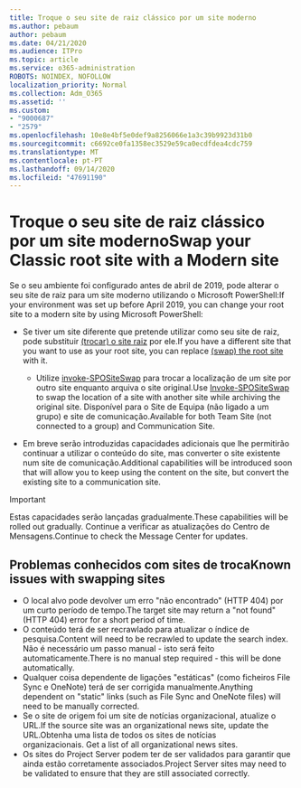 ```yaml
---
title: Troque o seu site de raiz clássico por um site moderno
ms.author: pebaum
author: pebaum
ms.date: 04/21/2020
ms.audience: ITPro
ms.topic: article
ms.service: o365-administration
ROBOTS: NOINDEX, NOFOLLOW
localization_priority: Normal
ms.collection: Adm_O365
ms.assetid: ''
ms.custom:
- "9000687"
- "2579"
ms.openlocfilehash: 10e8e4bf5e0def9a8256066e1a3c39b9923d31b0
ms.sourcegitcommit: c6692ce0fa1358ec3529e59ca0ecdfdea4cdc759
ms.translationtype: MT
ms.contentlocale: pt-PT
ms.lasthandoff: 09/14/2020
ms.locfileid: "47691190"
---
```

# <a name="swap-your-classic-root-site-with-a-modern-site"></a><span data-ttu-id="80e24-102">Troque o seu site de raiz clássico por um site moderno</span><span class="sxs-lookup"><span data-stu-id="80e24-102">Swap your Classic root site with a Modern site</span></span>

<span data-ttu-id="80e24-103">Se o seu ambiente foi configurado antes de abril de 2019, pode alterar o seu site de raiz para um site moderno utilizando o Microsoft PowerShell:</span><span class="sxs-lookup"><span data-stu-id="80e24-103">If your environment was set up before April 2019, you can change your root site to a modern site by using Microsoft PowerShell:</span></span>

- <span data-ttu-id="80e24-104">Se tiver um site diferente que pretende utilizar como seu site de raiz, pode substituir [(trocar) o site raiz](https://docs.microsoft.com/sharepoint/modern-root-site) por ele.</span><span class="sxs-lookup"><span data-stu-id="80e24-104">If you have a different site that you want to use as your root site, you can replace [(swap) the root site](https://docs.microsoft.com/sharepoint/modern-root-site) with it.</span></span> 
    - <span data-ttu-id="80e24-105">Utilize [invoke-SPOSiteSwap](https://docs.microsoft.com/powershell/module/sharepoint-online/invoke-spositeswap?view=sharepoint-ps) para trocar a localização de um site por outro site enquanto arquiva o site original.</span><span class="sxs-lookup"><span data-stu-id="80e24-105">Use [Invoke-SPOSiteSwap](https://docs.microsoft.com/powershell/module/sharepoint-online/invoke-spositeswap?view=sharepoint-ps) to swap the location of a site with another site while archiving the original site.</span></span> <span data-ttu-id="80e24-106">Disponível para o Site de Equipa (não ligado a um grupo) e site de comunicação.</span><span class="sxs-lookup"><span data-stu-id="80e24-106">Available for both Team Site (not connected to a group) and Communication Site.</span></span> 

- <span data-ttu-id="80e24-107">Em breve serão introduzidas capacidades adicionais que lhe permitirão continuar a utilizar o conteúdo do site, mas converter o site existente num site de comunicação.</span><span class="sxs-lookup"><span data-stu-id="80e24-107">Additional capabilities will be introduced soon that will allow you to keep using the content on the site, but convert the existing site to a communication site.</span></span> 
>[!Important]
><span data-ttu-id="80e24-108">Estas capacidades serão lançadas gradualmente.</span><span class="sxs-lookup"><span data-stu-id="80e24-108">These capabilities will be rolled out gradually.</span></span> <span data-ttu-id="80e24-109">Continue a verificar as atualizações do Centro de Mensagens.</span><span class="sxs-lookup"><span data-stu-id="80e24-109">Continue to check the Message Center for updates.</span></span> 

## <a name="known-issues-with-swapping-sites"></a><span data-ttu-id="80e24-110">Problemas conhecidos com sites de troca</span><span class="sxs-lookup"><span data-stu-id="80e24-110">Known issues with swapping sites</span></span>

- <span data-ttu-id="80e24-111">O local alvo pode devolver um erro "não encontrado" (HTTP 404) por um curto período de tempo.</span><span class="sxs-lookup"><span data-stu-id="80e24-111">The target site may return a "not found" (HTTP 404) error for a short period of time.</span></span>
- <span data-ttu-id="80e24-112">O conteúdo terá de ser recrawlado para atualizar o índice de pesquisa.</span><span class="sxs-lookup"><span data-stu-id="80e24-112">Content will need to be recrawled to update the search index.</span></span> <span data-ttu-id="80e24-113">Não é necessário um passo manual - isto será feito automaticamente.</span><span class="sxs-lookup"><span data-stu-id="80e24-113">There is no manual step required - this will be done automatically.</span></span>
- <span data-ttu-id="80e24-114">Qualquer coisa dependente de ligações "estáticas" (como ficheiros File Sync e OneNote) terá de ser corrigida manualmente.</span><span class="sxs-lookup"><span data-stu-id="80e24-114">Anything dependent on "static" links (such as File Sync and OneNote files) will need to be manually corrected.</span></span>
- <span data-ttu-id="80e24-115">Se o site de origem foi um site de notícias organizacional, atualize o URL.</span><span class="sxs-lookup"><span data-stu-id="80e24-115">If the source site was an organizational news site, update the URL.</span></span><span data-ttu-id="80e24-116">Obtenha uma lista de todos os sites de notícias organizacionais.</span><span class="sxs-lookup"><span data-stu-id="80e24-116"> Get a list of all organizational news sites.</span></span>
- <span data-ttu-id="80e24-117">Os sites do Project Server podem ter de ser validados para garantir que ainda estão corretamente associados.</span><span class="sxs-lookup"><span data-stu-id="80e24-117">Project Server sites may need to be validated to ensure that they are still associated correctly.</span></span>
